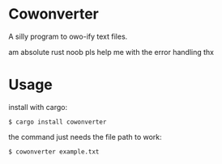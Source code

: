 # Cowonverter

A silly program to owo-ify text files. 
 
 am absolute rust noob pls help me with the error handling thx


# Usage

install with cargo:

`$ cargo install cowonverter`

the command just needs the file path to work:

`$ cowonverter example.txt`
